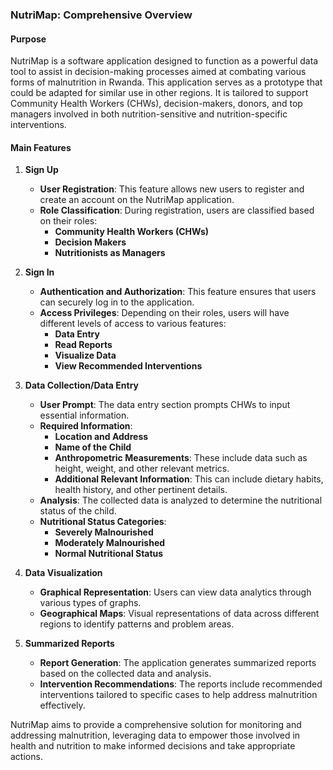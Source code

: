 
### NutriMap: Comprehensive Overview

#### Purpose
NutriMap is a software application designed to function as a powerful data tool to assist in decision-making processes aimed at combating various forms of malnutrition in Rwanda. This application serves as a prototype that could be adapted for similar use in other regions. It is tailored to support Community Health Workers (CHWs), decision-makers, donors, and top managers involved in both nutrition-sensitive and nutrition-specific interventions.

#### Main Features

1. **Sign Up**
   - **User Registration**: This feature allows new users to register and create an account on the NutriMap application.
   - **Role Classification**: During registration, users are classified based on their roles:
     - **Community Health Workers (CHWs)**
     - **Decision Makers**
     - **Nutritionists as Managers**

2. **Sign In**
   - **Authentication and Authorization**: This feature ensures that users can securely log in to the application.
   - **Access Privileges**: Depending on their roles, users will have different levels of access to various features:
     - **Data Entry**
     - **Read Reports**
     - **Visualize Data**
     - **View Recommended Interventions**

3. **Data Collection/Data Entry**
   - **User Prompt**: The data entry section prompts CHWs to input essential information.
   - **Required Information**:
     - **Location and Address**
     - **Name of the Child**
     - **Anthropometric Measurements**: These include data such as height, weight, and other relevant metrics.
     - **Additional Relevant Information**: This can include dietary habits, health history, and other pertinent details.
   - **Analysis**: The collected data is analyzed to determine the nutritional status of the child.
   - **Nutritional Status Categories**:
     - **Severely Malnourished**
     - **Moderately Malnourished**
     - **Normal Nutritional Status**

4. **Data Visualization**
   - **Graphical Representation**: Users can view data analytics through various types of graphs.
   - **Geographical Maps**: Visual representations of data across different regions to identify patterns and problem areas.

5. **Summarized Reports**
   - **Report Generation**: The application generates summarized reports based on the collected data and analysis.
   - **Intervention Recommendations**: The reports include recommended interventions tailored to specific cases to help address malnutrition effectively.



NutriMap aims to provide a comprehensive solution for monitoring and addressing malnutrition, leveraging data to empower those involved in health and nutrition to make informed decisions and take appropriate actions.


